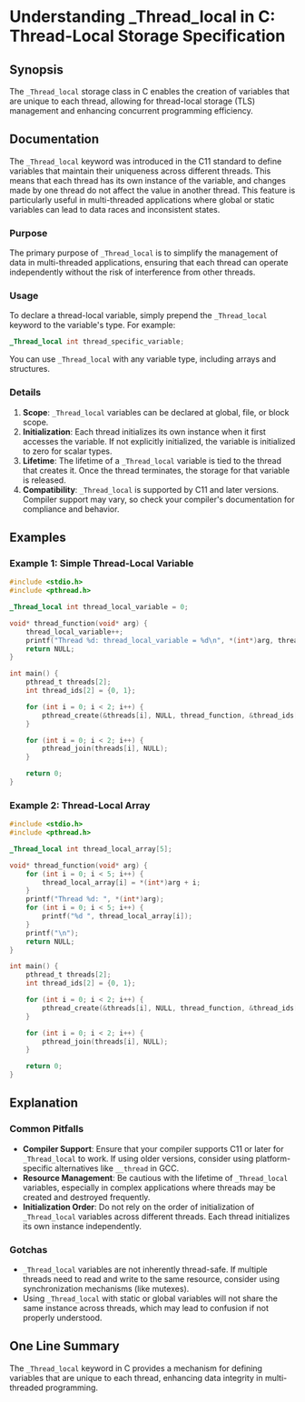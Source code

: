 <!--
Meta Description: # Understanding _Thread_local in C: Thread-Local Storage Specification ## Synopsis The `_Thread_local` storage class in C enables the creation of vari...
Meta Keywords: _thread_local, thread, int, threads, variables
-->

# Understanding _Thread_local in C: Thread-Local Storage Specification

## Synopsis
The `_Thread_local` storage class in C enables the creation of variables that are unique to each thread, allowing for thread-local storage (TLS) management and enhancing concurrent programming efficiency.

## Documentation
The `_Thread_local` keyword was introduced in the C11 standard to define variables that maintain their uniqueness across different threads. This means that each thread has its own instance of the variable, and changes made by one thread do not affect the value in another thread. This feature is particularly useful in multi-threaded applications where global or static variables can lead to data races and inconsistent states.

### Purpose
The primary purpose of `_Thread_local` is to simplify the management of data in multi-threaded applications, ensuring that each thread can operate independently without the risk of interference from other threads.

### Usage
To declare a thread-local variable, simply prepend the `_Thread_local` keyword to the variable's type. For example:
```c
_Thread_local int thread_specific_variable;
```
You can use `_Thread_local` with any variable type, including arrays and structures.

### Details
1. **Scope**: `_Thread_local` variables can be declared at global, file, or block scope.
2. **Initialization**: Each thread initializes its own instance when it first accesses the variable. If not explicitly initialized, the variable is initialized to zero for scalar types.
3. **Lifetime**: The lifetime of a `_Thread_local` variable is tied to the thread that creates it. Once the thread terminates, the storage for that variable is released.
4. **Compatibility**: `_Thread_local` is supported by C11 and later versions. Compiler support may vary, so check your compiler's documentation for compliance and behavior.

## Examples
### Example 1: Simple Thread-Local Variable
```c
#include <stdio.h>
#include <pthread.h>

_Thread_local int thread_local_variable = 0;

void* thread_function(void* arg) {
    thread_local_variable++;
    printf("Thread %d: thread_local_variable = %d\n", *(int*)arg, thread_local_variable);
    return NULL;
}

int main() {
    pthread_t threads[2];
    int thread_ids[2] = {0, 1};

    for (int i = 0; i < 2; i++) {
        pthread_create(&threads[i], NULL, thread_function, &thread_ids[i]);
    }

    for (int i = 0; i < 2; i++) {
        pthread_join(threads[i], NULL);
    }

    return 0;
}
```
### Example 2: Thread-Local Array
```c
#include <stdio.h>
#include <pthread.h>

_Thread_local int thread_local_array[5];

void* thread_function(void* arg) {
    for (int i = 0; i < 5; i++) {
        thread_local_array[i] = *(int*)arg + i;
    }
    printf("Thread %d: ", *(int*)arg);
    for (int i = 0; i < 5; i++) {
        printf("%d ", thread_local_array[i]);
    }
    printf("\n");
    return NULL;
}

int main() {
    pthread_t threads[2];
    int thread_ids[2] = {0, 1};

    for (int i = 0; i < 2; i++) {
        pthread_create(&threads[i], NULL, thread_function, &thread_ids[i]);
    }

    for (int i = 0; i < 2; i++) {
        pthread_join(threads[i], NULL);
    }

    return 0;
}
```

## Explanation
### Common Pitfalls
- **Compiler Support**: Ensure that your compiler supports C11 or later for `_Thread_local` to work. If using older versions, consider using platform-specific alternatives like `__thread` in GCC.
- **Resource Management**: Be cautious with the lifetime of `_Thread_local` variables, especially in complex applications where threads may be created and destroyed frequently.
- **Initialization Order**: Do not rely on the order of initialization of `_Thread_local` variables across different threads. Each thread initializes its own instance independently.

### Gotchas
- `_Thread_local` variables are not inherently thread-safe. If multiple threads need to read and write to the same resource, consider using synchronization mechanisms (like mutexes).
- Using `_Thread_local` with static or global variables will not share the same instance across threads, which may lead to confusion if not properly understood.

## One Line Summary
The `_Thread_local` keyword in C provides a mechanism for defining variables that are unique to each thread, enhancing data integrity in multi-threaded programming.